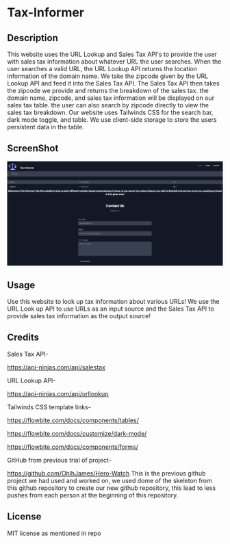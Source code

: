# Tax-Informer


## Description

This website uses the URL Lookup and Sales Tax API's to provide the user with sales tax information about whatever URL the user searches. When the user searches a valid URL, the URL Lookup API returns the location information of the domain name. We take the zipcode given by the URL Lookup API and feed it into the Sales Tax API. The Sales Tax API then takes the zipcode we provide and returns the breakdown of the sales tax. the domain name, zipcode, and sales tax information will be displayed on our salex tax table. the user can also search by zipcode directly to view the sales tax breakdown. Our website uses Tailwinds CSS for the search bar, dark mode toggle, and table. We use client-side storage to store the users persistent data in the table.

## ScreenShot 
![Alt text](assets/images/screenshot.png?raw=true "Tax Informer")


## Usage 
Use this website to look up tax information about various URLs! We use the URL Look up API to use URLs as an input source and the Sales Tax API to provide sales tax information as the output source!


## Credits

Sales Tax API-

https://api-ninjas.com/api/salestax

URL Lookup API-

https://api-ninjas.com/api/urllookup

Tailwinds CSS template links-

https://flowbite.com/docs/components/tables/

https://flowbite.com/docs/customize/dark-mode/

https://flowbite.com/docs/components/forms/

GitHub from previous trial of project-

https://github.com/OhlhJames/Hero-Watch
This is the previous github project we had used and worked on, we used dome of the skeleton from this github repository to create our new github repository, this lead to less pushes from each person at the beginning of this repository.

## License 

MIT license as mentioned in repo
